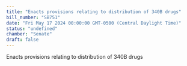 ```yaml
---
title: "Enacts provisions relating to distribution of 340B drugs"
bill_number: "SB751"
date: "Fri May 17 2024 00:00:00 GMT-0500 (Central Daylight Time)"
status: "undefined"
chamber: "Senate"
draft: false
---
```

Enacts provisions relating to distribution of 340B drugs
